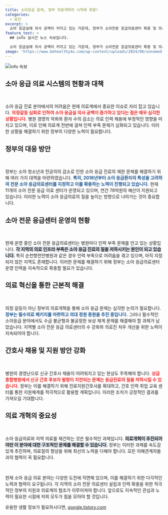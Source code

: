 ```yaml
---
title: 소아응급 문제, 정부 의료개혁의 시작에 촉발!
categories:
  - 보건
excerpt: >
  소아 응급실에 의사 공백이 커지고 있는 가운데, 정부가 소아전문 응급의료센터 확충 및 의사 처우 개선을 위한 긴급 대책을 발표했습니다. 의료계의 갈등이 심화되는 상황에서 국민의 건강은 과연 안전할까요? 클릭해 더 알아보세요!
feature_text: >
  ## info 실시간 뉴스 속보입니다.

  소아 응급실에 의사 공백이 커지고 있는 가운데, 정부가 소아전문 응급의료센터 확충 및 의사 처우 개선을 위한 긴급 대책을 발표했습니다. 의료계의 갈등이 심화되는 상황에서 국민의 건강은 과연 안전할까요? 클릭해 더 알아보세요!
image: 'https://www.behealthy4u.com/wp-content/uploads/2024/06/unnamed-file.png'
---
```


<p><img src="https://www.behealthy4u.com/wp-content/uploads/2024/06/unnamed-file.png" alt="info 속보" /></p>

<h2 data-ke-size="size26">소아 응급 의료 시스템의 현황과 대책</h2>

<p data-ke-size="size16">&nbsp;</p>

<p>소아 응급 진료 분야에서의 어려움은 현재 의료계에서 중요한 이슈로 자리 잡고 있습니다. <b><span style="color: #ee2323;">의정갈등 심화로 인하여 소아 응급실 의사 공백이 증가하고 있다는 점은 매우 심각한 상황입니다.</span></b> 병원 경영의 악화와 환자 수의 감소는 의료 인력 채용에 부정적인 영향을 미치고 있으며, 이로 인해 의료계 전반에 걸쳐 인력 부족 문제가 심화되고 있습니다. 이러한 상황을 해결하기 위한 정부의 다양한 노력이 필요합니다.</p>

<h2 data-ke-size="size26">정부의 대응 방안</h2>

<p data-ke-size="size16">&nbsp;</p>

<p>정부는 소아 청소년과 전공의의 감소로 인한 소아 응급 진료의 제한 문제를 해결하기 위해 여러 가지 대책을 마련하였습니다. <b><span style="color: #1a5490;">특히, 2016년부터 소아 응급환자의 특성을 고려하여 전문 소아 응급의료센터를 지정하고 이를 확충하는 노력이 진행되고 있습니다.</span></b> 현재 11개의 소아 전문 응급 의료 센터가 운영되고 있으며, 연간 78억원의 예산이 지원되고 있습니다. 이러한 노력이 소아 응급의료의 질을 높이는 방향으로 나아가는 것이 중요합니다.</p>

<h2 data-ke-size="size26">소아 전문 응급센터 운영의 현황</h2>

<p data-ke-size="size16">&nbsp;</p>

<p>현재 운영 중인 소아 전문 응급의료센터는 병원마다 인력 부족 문제를 안고 있는 상황입니다. <b><span style="background-color: #21538527;">각 지역의 의료 인프라 부족은 소아 응급 진료의 질을 저하시키는 원인이 되고 있습니다.</span></b> 특히 순천향천안병원과 같은 경우 인력 부족으로 어려움을 겪고 있으며, 아직 지정되지 않은 지역도 존재합니다. 이러한 문제를 해결하기 위해 정부는 소아 응급의료센터 운영 인력을 지속적으로 확충할 필요가 있습니다.</p>

<h2 data-ke-size="size26">의료 혁신을 통한 근본적 해결</h2>

<p data-ke-size="size16">&nbsp;</p>

<p>의정 갈등이 아닌 정부의 의료개혁을 통해 소아 응급 문제는 심각한 논의가 필요합니다. <b><span style="color: #1a5490;">정부는 필수의료 패키지를 마련하고 의대 정원 증원을 추진 중입니다.</span></b> 그러나 필수적인 소아응급 분야에서도 수급 불균형과 불공정한 보상 체계 문제를 해결해야 할 과제가 남았습니다. 지역별 소아 전문 응급 의료센터의 수 강화와 의료진 처우 개선을 위한 노력이 지속되어야 합니다.</p>

<h2 data-ke-size="size26">간호사 채용 및 지원 방안 강화</h2>

<p data-ke-size="size16">&nbsp;</p>

<p>병원의 경영난으로 신규 간호사 채용이 어려워지고 있는 현상도 주목해야 합니다. <b><span style="color: #ee2323;">상급 종합병원에서 신규 간호 후보자 발령이 지연되는 문제는 응급진료의 질을 저하시킬 수 있습니다.</span></b> 정부는 이를 해결하기 위해 진료지원간호사를 확대하고, 간호 인력 취업 교육 센터를 통한 지원체계를 적극적으로 활용할 계획입니다. 이러한 조치가 긍정적인 결과를 가져오길 기대합니다.</p>

<h2 data-ke-size="size26">의료 개혁의 중요성</h2>

<p data-ke-size="size16">&nbsp;</p>

<p>소아 응급의료와 지역 의료를 재건하는 것은 필수적인 과제입니다. <b><span style="background-color: #21538527;">의료개혁이 추진되어야만 이 분야에 대한 구조적인 문제를 해결할 수 있습니다.</span></b> 정부는 이러한 과제를 속도감 있게 추진하며, 의료질의 향상을 위해 최선의 노력을 다해야 합니다. 모든 이해관계자들과의 협력이 꼭 필요합니다.</p>

<p data-ke-size="size16">&nbsp;</p>

<p>현재 소아 응급 의료 분야는 다양한 도전에 직면해 있으며, 이를 해결하기 위한 다각적인 노력과 협력이 요구됩니다. 각 지역의 소아 전문 의료센터 설립과 인력 확충을 위한 적극적인 정부의 지원과 의료계의 협조가 이루어져야 합니다. 앞으로도 지속적인 관심과 노력이 필요한 시점에 저희 모두가 힘을 모아야 할 것입니다.</p>
유용한 생활 정보가 필요하시다면, <a href="https://qoogle.tistory.com" rel="dofollow">qoogle.tistory.com</a>


